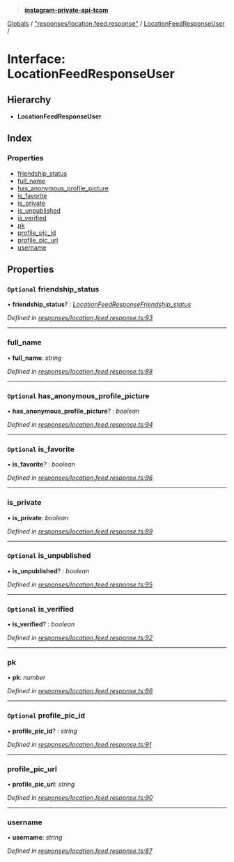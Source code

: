 > **[instagram-private-api-tcom](../README.md)**

[Globals](../README.md) / ["responses/location.feed.response"](../modules/_responses_location_feed_response_.md) / [LocationFeedResponseUser](_responses_location_feed_response_.locationfeedresponseuser.md) /

# Interface: LocationFeedResponseUser

## Hierarchy

* **LocationFeedResponseUser**

## Index

### Properties

* [friendship_status](_responses_location_feed_response_.locationfeedresponseuser.md#optional-friendship_status)
* [full_name](_responses_location_feed_response_.locationfeedresponseuser.md#full_name)
* [has_anonymous_profile_picture](_responses_location_feed_response_.locationfeedresponseuser.md#optional-has_anonymous_profile_picture)
* [is_favorite](_responses_location_feed_response_.locationfeedresponseuser.md#optional-is_favorite)
* [is_private](_responses_location_feed_response_.locationfeedresponseuser.md#is_private)
* [is_unpublished](_responses_location_feed_response_.locationfeedresponseuser.md#optional-is_unpublished)
* [is_verified](_responses_location_feed_response_.locationfeedresponseuser.md#optional-is_verified)
* [pk](_responses_location_feed_response_.locationfeedresponseuser.md#pk)
* [profile_pic_id](_responses_location_feed_response_.locationfeedresponseuser.md#optional-profile_pic_id)
* [profile_pic_url](_responses_location_feed_response_.locationfeedresponseuser.md#profile_pic_url)
* [username](_responses_location_feed_response_.locationfeedresponseuser.md#username)

## Properties

### `Optional` friendship_status

• **friendship_status**? : *[LocationFeedResponseFriendship_status](_responses_location_feed_response_.locationfeedresponsefriendship_status.md)*

*Defined in [responses/location.feed.response.ts:93](https://github.com/cuonglnhust/instagram-private-api-tcom/blob/3e16058/src/responses/location.feed.response.ts#L93)*

___

###  full_name

• **full_name**: *string*

*Defined in [responses/location.feed.response.ts:88](https://github.com/cuonglnhust/instagram-private-api-tcom/blob/3e16058/src/responses/location.feed.response.ts#L88)*

___

### `Optional` has_anonymous_profile_picture

• **has_anonymous_profile_picture**? : *boolean*

*Defined in [responses/location.feed.response.ts:94](https://github.com/cuonglnhust/instagram-private-api-tcom/blob/3e16058/src/responses/location.feed.response.ts#L94)*

___

### `Optional` is_favorite

• **is_favorite**? : *boolean*

*Defined in [responses/location.feed.response.ts:96](https://github.com/cuonglnhust/instagram-private-api-tcom/blob/3e16058/src/responses/location.feed.response.ts#L96)*

___

###  is_private

• **is_private**: *boolean*

*Defined in [responses/location.feed.response.ts:89](https://github.com/cuonglnhust/instagram-private-api-tcom/blob/3e16058/src/responses/location.feed.response.ts#L89)*

___

### `Optional` is_unpublished

• **is_unpublished**? : *boolean*

*Defined in [responses/location.feed.response.ts:95](https://github.com/cuonglnhust/instagram-private-api-tcom/blob/3e16058/src/responses/location.feed.response.ts#L95)*

___

### `Optional` is_verified

• **is_verified**? : *boolean*

*Defined in [responses/location.feed.response.ts:92](https://github.com/cuonglnhust/instagram-private-api-tcom/blob/3e16058/src/responses/location.feed.response.ts#L92)*

___

###  pk

• **pk**: *number*

*Defined in [responses/location.feed.response.ts:86](https://github.com/cuonglnhust/instagram-private-api-tcom/blob/3e16058/src/responses/location.feed.response.ts#L86)*

___

### `Optional` profile_pic_id

• **profile_pic_id**? : *string*

*Defined in [responses/location.feed.response.ts:91](https://github.com/cuonglnhust/instagram-private-api-tcom/blob/3e16058/src/responses/location.feed.response.ts#L91)*

___

###  profile_pic_url

• **profile_pic_url**: *string*

*Defined in [responses/location.feed.response.ts:90](https://github.com/cuonglnhust/instagram-private-api-tcom/blob/3e16058/src/responses/location.feed.response.ts#L90)*

___

###  username

• **username**: *string*

*Defined in [responses/location.feed.response.ts:87](https://github.com/cuonglnhust/instagram-private-api-tcom/blob/3e16058/src/responses/location.feed.response.ts#L87)*